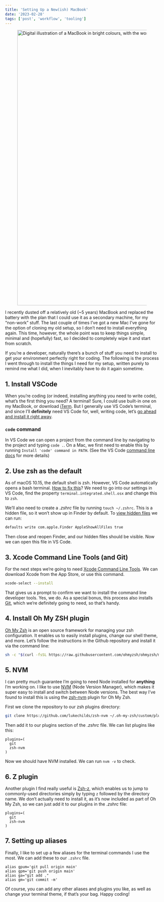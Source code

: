 ```yaml
---
title: 'Setting Up a New(ish) MacBook'
date: '2023-02-28'
tags: ['post', 'workflow', 'tooling']
---
```


<figure>
  <img src="/setting-up-a-new-macbook.svg" alt="Digital illustration of a MacBook in bright colours, with the words “let’s go!” on the screen" width="1600" height="900">
</figure>

I recently dusted off a relatively old (~5 years) MacBook and replaced the battery with the plan that I could use it as a secondary machine, for my “non-work” stuff. The last couple of times I’ve got a new Mac I’ve gone for the option of cloning my old setup, so I don’t need to install everything again. This time, however, the whole point was to keep things simple, minimal and (hopefully) fast, so I decided to completely wipe it and start from scratch.

If you’re a developer, naturally there’s a bunch of stuff you need to install to get your environment perfectly right for coding. The following is the process I went through to install the things I need for my setup, written purely to remind me what I did, when I inevitably have to do it again sometime.

## 1. Install VSCode

When you’re coding (or indeed, installing anything you need to write code), what’s the first thing you need? A terminal! Sure, I could use built-in one on my MacBook, or download [iTerm](https://iterm2.com/). But I generally use VS Code’s terminal, and since I’ll **definitely** need VS Code for, well, writing code, let’s [go ahead and install it right away](https://code.visualstudio.com/).

### `code` command

In VS Code we can open a project from the command line by navigating to the project and typing `code .`. On a Mac, we first need to enable this by running `Install 'code' command in PATH`. (See the VS Code [command line docs](https://code.visualstudio.com/docs/editor/command-line) for more details)

## 2. Use zsh as the default

As of macOS 10.15, the default shell is zsh. However, VS Code automatically opens a bash terminal. [How to fix this](https://dev.to/nyanev/how-to-use-zsh-in-vs-code-for-mac-39dp)? We need to go into our settings in VS Code, find the property `terminal.integrated.shell.osx` and change this to `zsh`.

We’ll also need to create a _.zshrc_ file by running `touch ~/.zshrc`. This is a hidden file, so it won’t show up in Finder by default. To [view hidden files](https://www.techradar.com/how-to/how-to-show-hidden-files-in-macos) we can run:

```bash
defaults write com.apple.Finder AppleShowAllFiles true
```

Then close and reopen Finder, and our hidden files should be visible. Now we can open this file in VS Code.

## 3. Xcode Command Line Tools (and Git)

For the next steps we’re going to need [Xcode Command Line Tools](https://www.freecodecamp.org/news/install-xcode-command-line-tools/). We can download Xcode from the App Store, or use this command.

```bash
xcode-select --install
```

That gives us a prompt to confirm we want to install the command line developer tools. Yes, we do. As a special bonus, this process also installs [Git](https://git-scm.com/book/en/v2/Getting-Started-Installing-Git), which we’re definitely going to need, so that’s handy.

## 4. Install Oh My ZSH plugin

[Oh My Zsh](https://github.com/ohmyzsh/ohmyzsh) is an open source framework for managing your zsh configuration. It enables us to easily install plugins, change our shell theme, and more. Let’s follow the instructions in the Github repository and install it via the command line:

```bash
sh -c "$(curl -fsSL https://raw.githubusercontent.com/ohmyzsh/ohmyzsh/master/tools/install.sh)"
```

## 5. NVM

I can pretty much guarantee I’m going to need Node installed for **anything** I’m working on. I like to use [NVM](https://github.com/nvm-sh/nvm) (Node Version Manager), which makes it super easy to install and switch between Node versions. The best way I’ve found to install this is using the [zsh-nvm](https://github.com/lukechilds/zsh-nvm) plugin for Oh My Zsh.

First we clone the repository to our zsh plugins directory:

```bash
git clone https://github.com/lukechilds/zsh-nvm ~/.oh-my-zsh/custom/plugins/zsh-nvm
```

Then add it to our plugins section of the _.zshrc_ file. We can list plugins like this:

```
plugins=(
  git
  zsh-nvm
)
```

Now we should have NVM installed. We can run `nvm -v` to check.

## 6. Z plugin

Another plugin I find really useful is [Zsh-z](https://github.com/agkozak/zsh-z), which enables us to jump to commonly-used directories simply by typing `z` followed by the directory name. We don’t actually need to install it, as it’s now included as part of Oh My Zsh, so we can just add it to our plugins in the _.zshrc_ file:

```
plugins=(
  git
  zsh-nvm
)
```

## 7. Setting up aliases

Finally, I like to set up a few aliases for the terminal commands I use the most. We can add these to our `.zshrc` file.

```
alias gpum='git pull origin main'
alias gpm='git push origin main'
alias ga="git add ."
alias gm='git commit -m'
```

Of course, you can add any other aliases and plugins you like, as well as change your terminal theme, if that’s your bag. Happy coding!
